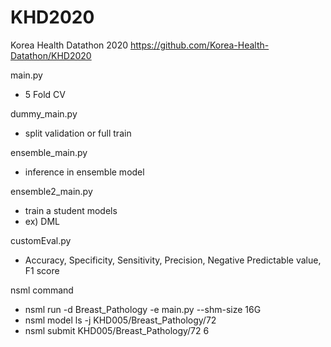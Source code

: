 # KHD2020
Korea Health Datathon 2020
https://github.com/Korea-Health-Datathon/KHD2020

main.py
- 5 Fold CV

dummy_main.py
- split validation or full train

ensemble_main.py
- inference in ensemble model

ensemble2_main.py
- train a student models
- ex) DML

customEval.py
- Accuracy, Specificity, Sensitivity, Precision, Negative Predictable value, F1 score

nsml command
- nsml run -d Breast_Pathology -e main.py --shm-size 16G
- nsml model ls -j KHD005/Breast_Pathology/72
- nsml submit KHD005/Breast_Pathology/72 6
